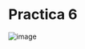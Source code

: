 # Practica 6
![image](https://github.com/Carlos-DanielCardenas/Practica-6/assets/148377835/713a52b6-b8fe-4778-9c9c-e4c02e446539)
